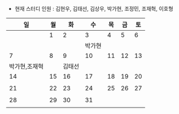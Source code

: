 - 현재 스터디 인원 : 김현우, 김태선, 김상우, 박가현, 조정민, 조재혁, 이호형

|일|월|화|수|목|금|토|
|---|---|---|---|---|---|---|
||1|2|3|4|5|6|
||||박가현||||
|7|8|9|10|11|12|13|
|박가현,조재혁||김태선|||||
|14|15|16|17|18|19|20|
||||||||
|21|22|23|24|25|26|27|
||||||||
|28|29|30|31||||
||||||||

